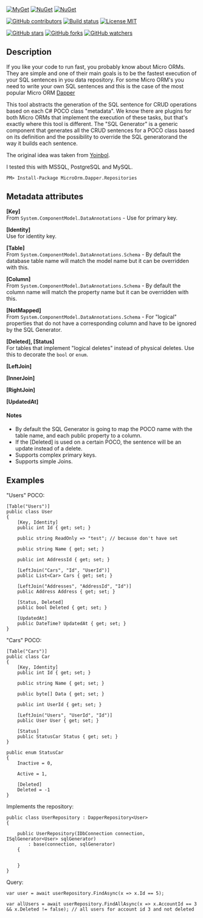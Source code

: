 [![MyGet](https://img.shields.io/myget/phnx47-beta/vpre/MicroOrm.Dapper.Repositories.svg)](https://www.myget.org/feed/phnx47-beta/package/nuget/MicroOrm.Dapper.Repositories)
[![NuGet](https://img.shields.io/nuget/v/MicroOrm.Dapper.Repositories.svg)](https://www.nuget.org/packages/MicroOrm.Dapper.Repositories)
[![NuGet](https://img.shields.io/nuget/dt/MicroOrm.Dapper.Repositories.svg)](https://www.nuget.org/packages/MicroOrm.Dapper.Repositories)

[![GitHub contributors](https://img.shields.io/github/contributors/phnx47/MicroOrm.Dapper.Repositories.svg)](https://github.com/phnx47/MicroOrm.Dapper.Repositories/graphs/contributors)
[![Build status](https://ci.appveyor.com/api/projects/status/5v68lbhwc9d4948g?svg=true)](https://ci.appveyor.com/project/phnx47/microorm-dapper-repositories)
[![License MIT](https://img.shields.io/badge/license-MIT-green.svg)](https://opensource.org/licenses/MIT) 

[![GitHub stars](https://img.shields.io/github/stars/phnx47/MicroOrm.Dapper.Repositories.svg?style=social&label=Star)](https://github.com/phnx47/MicroOrm.Dapper.Repositories)
[![GitHub forks](https://img.shields.io/github/forks/phnx47/MicroOrm.Dapper.Repositories.svg?style=social&label=Fork)](https://github.com/phnx47/MicroOrm.Dapper.Repositories)
[![GitHub watchers](https://img.shields.io/github/watchers/phnx47/MicroOrm.Dapper.Repositories.svg?style=social&label=Watch)](https://github.com/phnx47/MicroOrm.Dapper.Repositories)

## Description

If you like your code to run fast, you probably know about Micro ORMs.
They are simple and one of their main goals is to be the fastest execution of your SQL sentences in you data repository.
For some Micro ORM's you need to write your own SQL sentences and this is the case of the most popular Micro ORM [Dapper](https://github.com/StackExchange/dapper-dot-net)

This tool abstracts the generation of the SQL sentence for CRUD operations based on each C# POCO class "metadata".
We know there are plugins for both Micro ORMs that implement the execution of these tasks, but that's exactly where this tool is different. The "SQL Generator" is a generic component
that generates all the CRUD sentences for a POCO class based on its definition and the possibility to override the SQL generatorand the way it builds each sentence.

The original idea was taken from [Yoinbol](https://github.com/Yoinbol/MicroOrm.Pocos.SqlGenerator).

I tested this with MSSQL, PostgreSQL and MySQL.

    PM> Install-Package MicroOrm.Dapper.Repositories


## Metadata attributes

**[Key]**   
From `System.ComponentModel.DataAnnotations` - Use for primary key.

**[Identity]**  
Use for identity key.

**[Table]**  
From `System.ComponentModel.DataAnnotations.Schema` - By default the database table name will match the model name but it can be overridden with this.

**[Column]**  
From `System.ComponentModel.DataAnnotations.Schema` - By default the column name will match the property name but it can be overridden with this.

**[NotMapped]**  
From `System.ComponentModel.DataAnnotations.Schema` - For "logical" properties that do not have a corresponding column and have to be ignored by the SQL Generator.

**[Deleted], [Status]**  
For tables that implement "logical deletes" instead of physical deletes. Use this to decorate the `bool` or `enum`.

**[LeftJoin]**  

**[InnerJoin]**  

**[RightJoin]**  

**[UpdatedAt]**  

#### Notes

*  By default the SQL Generator is going to map the POCO name with the table name, and each public property to a column.
*  If the [Deleted] is used on a certain POCO, the sentence will be an update instead of a delete.
*  Supports complex primary keys.
*  Supports simple Joins.

## Examples

"Users" POCO:

    [Table("Users")]
    public class User
    {
        [Key, Identity]
        public int Id { get; set; }

        public string ReadOnly => "test"; // because don't have set

        public string Name { get; set; }

        public int AddressId { get; set; }

        [LeftJoin("Cars", "Id", "UserId")]
        public List<Car> Cars { get; set; }

        [LeftJoin("Addresses", "AddressId", "Id")]
        public Address Address { get; set; }

        [Status, Deleted]
        public bool Deleted { get; set; }

        [UpdatedAt]
        public DateTime? UpdatedAt { get; set; }
    }

"Cars" POCO:

    [Table("Cars")]
    public class Car
    {
        [Key, Identity]
        public int Id { get; set; }

        public string Name { get; set; }

        public byte[] Data { get; set; }

        public int UserId { get; set; }

        [LeftJoin("Users", "UserId", "Id")]
        public User User { get; set; }

        [Status]
        public StatusCar Status { get; set; }
    }

    public enum StatusCar
    {
        Inactive = 0,

        Active = 1,

        [Deleted]
        Deleted = -1
    }
    
Implements the repository:

    public class UserRepository : DapperRepository<User>
    {

        public UserRepository(IDbConnection connection, ISqlGenerator<User> sqlGenerator)
            : base(connection, sqlGenerator)
        {


        }
    }

Query:

    var user = await userRepository.FindAsync(x => x.Id == 5);
    
    var allUsers = await userRepository.FindAllAsync(x => x.AccountId == 3 && x.Deleted != false); // all users for account id 3 and not deleted
